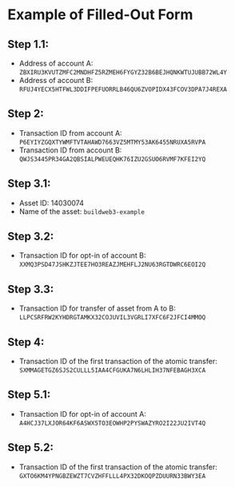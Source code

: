 # Example of Filled-Out Form
## Step 1.1:

* Address of account A: `ZBXIRU3KVUTZMFC2MNDHFZ5RZMEH6FYGYZ32B6BEJHQNKWTUJUBB72WL4Y`
* Address of account B: `RFUJ4YECX5HTFWL3DDIFPEFUORRLB46QU6ZVOPIDX43FCOV3DPA7J4REXA`

## Step 2:

* Transaction ID from account A: `P6EYIYZGQXTYWMFTVTAHAWD7663VZ5MTMY53AK6455NRUXA5RVPA`
* Transaction ID from account B: `QWJS3445PR34GA2QBSIALPWEUEQHK76IZU2GSUO6RVMF7KFEI2YQ`

## Step 3.1:

* Asset ID: 14030074
* Name of the asset: `buildweb3-example`

## Step 3.2:

* Transaction ID for opt-in of account B: `XXMQ3PSD47JSHKZJTEE7HO3REAZJMEHFLJ2NU63RGTDWRC6EOI2Q`

## Step 3.3:

* Transaction ID for transfer of asset from A to B: `LLPCSRFRW2KYHDRGTAMKX32COJUVIL3VGRLI7XFC6F2JFCI4MMOQ`

## Step 4:

* Transaction ID of the first transaction of the atomic transfer: `SXMMAGETGZ6SJS2CULLL5IAA4CFGUKA7N6LHLIH37NFEBAGH3XCA`

## Step 5.1:

* Transaction ID for opt-in of account A: `A4HCJ37LXJOR64KF6ASWX5TO3EOWHP2PYSWAZYRO2I22JU2IVT4Q`

## Step 5.2:

* Transaction ID of the first transaction of the atomic transfer: `GXTO6KM4YPNGBZEWZT7CVZHFFLLL4PX32DKOQPZDUURN33BWY3EA`